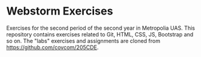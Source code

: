 # Webstorm Exercises
Exercises for the second period of the second year in Metropolia UAS.
This repository contains exercises related to Git, HTML, CSS, JS, Bootstrap and so on.
The "labs" exercises and assignments are cloned from https://github.com/covcom/205CDE.
